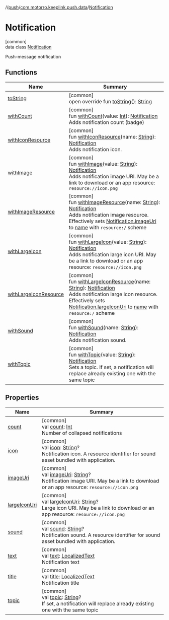 //[push](../../../index.md)/[com.motorro.keeplink.push.data](../index.md)/[Notification](index.md)

# Notification

[common]\
data class [Notification](index.md)

Push-message notification

## Functions

| Name | Summary |
|---|---|
| [toString](to-string.md) | [common]<br>open override fun [toString](to-string.md)(): [String](https://kotlinlang.org/api/latest/jvm/stdlib/kotlin/-string/index.html) |
| [withCount](with-count.md) | [common]<br>fun [withCount](with-count.md)(value: [Int](https://kotlinlang.org/api/latest/jvm/stdlib/kotlin/-int/index.html)): [Notification](index.md)<br>Adds notification count (badge) |
| [withIconResource](with-icon-resource.md) | [common]<br>fun [withIconResource](with-icon-resource.md)(name: [String](https://kotlinlang.org/api/latest/jvm/stdlib/kotlin/-string/index.html)): [Notification](index.md)<br>Adds notification icon. |
| [withImage](with-image.md) | [common]<br>fun [withImage](with-image.md)(value: [String](https://kotlinlang.org/api/latest/jvm/stdlib/kotlin/-string/index.html)): [Notification](index.md)<br>Adds notification image URI. May be a link to download or an app resource: `resource://icon.png` |
| [withImageResource](with-image-resource.md) | [common]<br>fun [withImageResource](with-image-resource.md)(name: [String](https://kotlinlang.org/api/latest/jvm/stdlib/kotlin/-string/index.html)): [Notification](index.md)<br>Adds notification image resource. Effectively sets [Notification.imageUri](image-uri.md) to [name](with-image-resource.md) with `resource:/` scheme |
| [withLargeIcon](with-large-icon.md) | [common]<br>fun [withLargeIcon](with-large-icon.md)(value: [String](https://kotlinlang.org/api/latest/jvm/stdlib/kotlin/-string/index.html)): [Notification](index.md)<br>Adds notification large icon URI. May be a link to download or an app resource: `resource://icon.png` |
| [withLargeIconResource](with-large-icon-resource.md) | [common]<br>fun [withLargeIconResource](with-large-icon-resource.md)(name: [String](https://kotlinlang.org/api/latest/jvm/stdlib/kotlin/-string/index.html)): [Notification](index.md)<br>Adds notification large icon resource. Effectively sets [Notification.largeIconUri](large-icon-uri.md) to [name](with-large-icon-resource.md) with `resource:/` scheme |
| [withSound](with-sound.md) | [common]<br>fun [withSound](with-sound.md)(name: [String](https://kotlinlang.org/api/latest/jvm/stdlib/kotlin/-string/index.html)): [Notification](index.md)<br>Adds notification sound. |
| [withTopic](with-topic.md) | [common]<br>fun [withTopic](with-topic.md)(value: [String](https://kotlinlang.org/api/latest/jvm/stdlib/kotlin/-string/index.html)): [Notification](index.md)<br>Sets a topic. If set, a notification will replace already existing one with the same topic |

## Properties

| Name | Summary |
|---|---|
| [count](count.md) | [common]<br>val [count](count.md): [Int](https://kotlinlang.org/api/latest/jvm/stdlib/kotlin/-int/index.html)<br>Number of collapsed notifications |
| [icon](icon.md) | [common]<br>val [icon](icon.md): [String](https://kotlinlang.org/api/latest/jvm/stdlib/kotlin/-string/index.html)?<br>Notification icon. A resource identifier for sound asset bundled with application. |
| [imageUri](image-uri.md) | [common]<br>val [imageUri](image-uri.md): [String](https://kotlinlang.org/api/latest/jvm/stdlib/kotlin/-string/index.html)?<br>Notification image URI. May be a link to download or an app resource: `resource://icon.png` |
| [largeIconUri](large-icon-uri.md) | [common]<br>val [largeIconUri](large-icon-uri.md): [String](https://kotlinlang.org/api/latest/jvm/stdlib/kotlin/-string/index.html)?<br>Large icon URI. May be a link to download or an app resource: `resource://icon.png` |
| [sound](sound.md) | [common]<br>val [sound](sound.md): [String](https://kotlinlang.org/api/latest/jvm/stdlib/kotlin/-string/index.html)?<br>Notification sound. A resource identifier for sound asset bundled with application. |
| [text](text.md) | [common]<br>val [text](text.md): [LocalizedText](../-localized-text/index.md)<br>Notification text |
| [title](title.md) | [common]<br>val [title](title.md): [LocalizedText](../-localized-text/index.md)<br>Notification title |
| [topic](topic.md) | [common]<br>val [topic](topic.md): [String](https://kotlinlang.org/api/latest/jvm/stdlib/kotlin/-string/index.html)?<br>If set, a notification will replace already existing one with the same topic |
